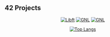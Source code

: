 ## 42 Projects
<div align="center">
  
  [![Libft](https://github.com/Rguilher/Rguilher/blob/main/42_badges/libfte.png)](https://github.com/Rguilher/libft)
  [![GNL](https://github.com/Rguilher/Rguilher/blob/main/42_badges/get_next_linem.png)](https://github.com/Rguilher/get_next_line)
  [![GNL](https://github.com/Rguilher/Rguilher/blob/main/42_badges/ft_printfe.png)](https://github.com/Rguilher/Printf)
  
  [![Top Langs](https://github-readme-stats.vercel.app/api/top-langs/?username=Rguilher&layout=compact)](https://github.com/Rguilher/Rguilher)
  
</div>

